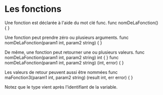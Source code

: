 # Les fonctions
Une fonction est déclarée à l'aide du mot clé func.
func nomDeLaFonction() {
}

Une fonction peut prendre zéro ou plusieurs arguments.
func nomDeLaFonction(param1 int, param2 string) {
}

De même, une fonction peut retourner une ou plusieurs valeurs.
func nomDeLaFonction(param1 int, param2 string) int {
}
func nomDeLaFonction(param1 int, param2 string) (int, error) {
}

Les valeurs de retour peuvent aussi être nommées
func maFonction3(param1 int, param2 string) (result int, err error) {
}

Notez que le type vient après l'identifiant de la variable.